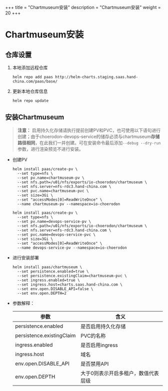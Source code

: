 +++
title = "Chartmuseum安装"
description = "Chartmuseum安装"
weight = 20
+++

# Chartmuseum安装

## 仓库设置

1. 本地添加远程仓库

    ```
    helm repo add paas http://helm-charts.staging.saas.hand-china.com/paas/base/
    ```
1. 更新本地仓库信息

    ```
    helm repo update 
    ```

## 安装Chartmuseum

> **注意：** 启用持久化存储请执行提前创建PV和PVC，也可使用以下语句进行创建；由于choerodon-devops-service的储存必须与chartmuseum**存储路径相同**，在此我们一并创建。可在安装命令最后添加`--debug --dry-run`参数，进行渲染预览不进行安装。

- 创建PV

    ```
    helm install paas/create-pv \
      --set type=nfs \
      --set pv.name=chartmuseum-pv \
      --set nfs.path=/u01/nfs/exports/io-choerodon/chartmuseum \
      --set nfs.server=nfs-rdc3.hand-china.com \
      --set pvc.name=chartmuseum-pvc \
      --set size=3Gi \
      --set "accessModes[0]=ReadWriteOnce" \
      --name chartmuseum-pv --namespace=io-choerodon

    helm install paas/create-pv \
      --set type=nfs \
      --set pv.name=devops-service-pv \
      --set nfs.path=/u01/nfs/exports/io-choerodon/chartmuseum \
      --set nfs.server=nfs-rdc3.hand-china.com \
      --set pvc.name=devops-service-pvc \
      --set size=3Gi \
      --set "accessModes[0]=ReadWriteOnce" \
      --name devops-service-pv --namespace=io-choerodon
    ```
- 进行安装部署

    ```
    helm install paas/chartmuseum \
      --set persistence.enabled=true \
      --set persistence.existingClaim=chartmuseum-pvc \
      --set ingress.enabled=true \
      --set ingress.host=charts.saas.hand-china.com \
      --set env.open.DISABLE_API=false \
      --set env.open.DEPTH=2
    ```

- 参数解释：

    | 参数 | 含义
    | --- |  --- | 
    persistence.enabled|是否启用持久化存储
    persistence.existingClaim|PVC的名称
    ingress.enabled|是否启用ingress
    ingress.host|域名
    env.open.DISABLE_API|是否禁用API
    env.open.DEPTH|大于0则表示开启多租户，数值代表层级
